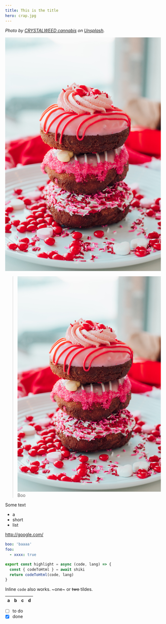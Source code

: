 ```yaml
---
title: This is the title
hero: crap.jpg
---
```


<script lang="ts">
import Timer from '$lib/Timer.svelte'
import Counter from '$lib/Counter.svelte'
</script>

_Photo by [CRYSTALWEED cannabis](https://unsplash.com/@crystalweed?utm_source=unsplash&utm_medium=referral&utm_content=creditCopyText) on [Unsplash](https://unsplash.com/t/food-drink?utm_source=unsplash&utm_medium=referral&utm_content=creditCopyText)._

<!-- @classes artboard artboard-demo -->

![second image](./crap.jpg?boo 'this is a title')

> ![second image](./crap.jpg?boo 'this is a title')
> Boo

Some text

- a
- short
- list

http://google.com/

<Timer />
<Counter />

```yaml
boo: 'baaaa'
foo:
  - xxxx: true
```

```js highlight="1-3" numbers title={title} id="mycode"
export const highlight = async (code, lang) => {
  const { codeToHtml } = await shiki
  return codeToHtml(code, lang)
}
```

Inline `code` also works. ~one~ or ~~two~~ tildes.

| a   | b   |   c |  d  |
| --- | :-- | --: | :-: |

- [ ] to do
- [x] done
